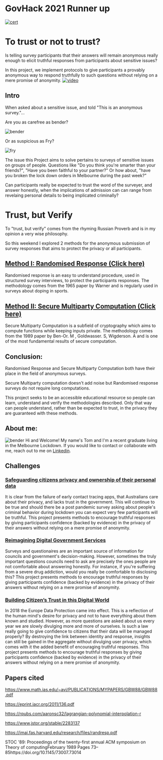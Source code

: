 # GovHack 2021 Runner up 
[![cert](www/certificate.png)](https://www.data.vic.gov.au/govhack-2021-awards-night-victorian-winners-announced)

# To trust or not to trust?
Is telling survey participants that their answers will remain anonymous really enough to 
elicit truthful responses from participants about sensitive issues?

In this project, we implement protocols to give participants a provably anonymous way to respond
truthfully to such questions without relying on a mere promise of anonymity. 
[![video](www/thumbnail.jpg)](https://www.youtube.com/watch?v=2jv3TVsvvJs)

## Intro
When asked about a sensitive issue, and told "This is an anonymous survey."...

Are you as carefree as bender?

![bender](www/bender.jpg "Title")

Or as suspicious as Fry?

![fry](www/fry.jpeg "Title")

The issue this Project aims to solve pertains to surveys of sensitive issues on groups of people. Questions like
"Do you think you're smarter than your friends?", "Have you been faithful to your partner?"
Or how about, "have you broken the lock down orders in Melbourne during the past week?"

Can participants really be expected to trust the word of the surveyer, and answer honestly, when the
implications of admission can can range from revelaing personal details to being implicated criminally?

# Trust, but Verify
To "trust, but verify" comes from the rhyming Russian Proverb and is in my opinion a very wise philosophy.

So this weekend I explored 2 methods for the anonymous submission of survey responses that aims to protect the privacy or all participants.

## [Method I: Randomised Response (Click here)](https://tomson.shinyapps.io/randomised-response/)

Randomised response is an easy to understand procedure, used in structured survey interviews, to protect the participants responses. 
The methodology comes from the 1965 paper by Warner and is regularly used in surveys about
doping in sports.


## [Method II: Secure Multiparty Computation (Click here)](https://tomson.shinyapps.io/secure-multiparty-computation/)
Secure Multiparty Computation is a subfield of cryptography which aims to compute functions while keeping inputs private.
The methodology comes from the 1989 paper by Ben-Or. M , Goldwasser. S, Wigderson. A
and is one of the most fundamental results of secure computation.


## Conclusion:
Randomised Response and Secure Multiparty Computation both have their place in the field of anonymous surveys.

Secure Multiparty computation doesn't add noise but Randomised response surveys do not require long computations.

This project seeks to be an accessible educational resource so people can learn, understand
and verify the methodologies described. Only that way can people understand, rather than be expected to trust, in the privacy 
they are guaranteed with these methods.

## About me:
![bender](www/tom.jpeg "Title")
Hi and Welcome! My name's Tom and I'm a recent graduate living in the Melbourne Lockdown. If you would like to contact or collaborate with me, reach out to me on [Linkedin](https://www.linkedin.com/in/tomson-qin-43bb44190/).

## Challenges
### [ Safeguarding citizens privacy and ownership of their personal data ](https://hackerspace.govhack.org/challenges/safeguarding_citizens_privacy_and_ownership_of_their_personal_data)

It is clear from the failure of early contact tracing apps, that Australians care about their privacy, and lacks trust in the government. This will continue to be true and should there be a post pandemic survey asking about people's criminal behavior during lockdown you can expect very few participants will be truthful.
This project presents methods to encourage truthful responses by giving participants confidence (backed by evidence) in the privacy of their answers without relying on a mere promise of anonymity.

### [Reimagining Digital Government Services](https://hackerspace.govhack.org/challenges/reimagining_digital_government_services)

Surveys and questionaires are an important source of information for councils and government's decision-making. However, sometimes the truly important questions councils need to ask are precisely the ones people are not comfortable about answering honestly.
For instance, if you're suffering from a severe drug addiction, would you really be comfortable to disclosing this? This project presents methods to encourage truthful responses by giving participants confidence (backed by evidence) in the privacy of their answers without relying on a mere promise of anonymity.

### [ Building Citizen’s Trust in this Digital World ](https://hackerspace.govhack.org/challenges/building_citizen_s_trust_in_this_digital_world)

In 2018 the Europe Data Protection came into effect. This is a reflection of the human mind's desire for privacy and not to have everything about them known and studied.
However, as more questions are asked about us every year we are slowly divulging more and more of ourselves. Is such a law really going to give confidence to citizens that their data will be managed properly?
By destroying the link between identity and response, insights can still be gained in the aggregate without divulging user privacy, which comes with it the added benefit of encouraging truthful responses.
This project presents methods to encourage truthful responses by giving participants confidence (backed by evidence) in the privacy of their answers without relying on a mere promise of anonymity.



## Papers cited 
https://www.math.ias.edu/~avi/PUBLICATIONS/MYPAPERS/GBW88/GBW88.pdf

https://eprint.iacr.org/2011/136.pdf

https://rpubs.com/aaronsc32/lagrangian-polynomial-interpolation-r

https://www.jstor.org/stable/2283137

https://imai.fas.harvard.edu/research/files/randresp.pdf

STOC '89: Proceedings of the twenty-first annual ACM symposium on Theory of computingFebruary 1989 Pages 73–85https://doi.org/10.1145/73007.73014

